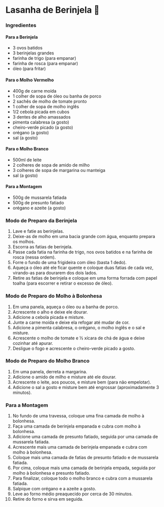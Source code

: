 # Lasanha de Berinjela :eggplant:

### Ingredientes

#### Para a Berinjela

- 3 ovos batidos
- 3 berinjelas grandes
- farinha de trigo (para empanar)
- farinha de rosca (para empanar)
- óleo (para fritar)

#### Para o Molho Vermelho

- 400g de carne moída
- 1 colher de sopa de óleo ou banha de porco
- 2 sachês de molho de tomate pronto
- 1 colher de sopa de molho inglês
- 1/2 cebola picada em cubos
- 3 dentes de alho amassados
- pimenta calabresa (a gosto)
- cheiro-verde picado (a gosto)
- orégano (a gosto)
- sal (a gosto)

#### Para o Molho Branco

- 500ml de leite
- 2 colheres de sopa de amido de milho
- 3 colheres de sopa de margarina ou manteiga
- sal (a gosto)

#### Para a Montagem

- 500g de mussarela fatiada
- 500g de presunto fatiado
- orégano e azeite (a gosto)

### Modo de Preparo da Berinjela

1. Lave e fatie as berinjelas.
2. Deixe-as de molho em uma bacia grande com água, enquanto prepara os molhos.
3. Escorra as fatias de berinjela.
4. Passe cada fatia na farinha de trigo, nos ovos batidos e na farinha de rosca (nessa ordem).
5. Forre o fundo de uma frigideira com óleo (basta 1 dedo).
6. Aqueça o óleo até ele ficar quente e coloque duas fatias de cada vez, virando-as para dourarem dos dois lados.
7. Retire as fatias de berinjela e coloque em uma forma forrada com papel toalha (para escorrer e retirar o excesso de óleo).

### Modo de Preparo do Molho à Bolonhesa

1. Em uma panela, aqueça o óleo ou a banha de porco.
2. Acrescente o alho e deixe ele dourar.
3. Adicione a cebola picada e misture.
4. Junte a carne moída e deixe ela refogar até mudar de cor.
5. Adicione a pimenta calabresa, o orégano, o molho inglês e o sal e misture.
6. Acrescente o molho de tomate e ½ xícara de chá de água e deixe cozinhar até apurar.
7. Desligue o fogo e acrescente o cheiro-verde picado a gosto.

### Modo de Preparo do Molho Branco

1. Em uma panela, derreta a margarina.
2. Adicione o amido de milho e misture até ele dourar.
3. Acrescente o leite, aos poucos, e misture bem (para não empelotar).
4. Adicione o sal a gosto e misture bem até engrossar (aproximadamente 3 minutos).

### Para a Montagem

1. No fundo de uma travessa, coloque uma fina camada de molho à bolonhesa.
2. Faça uma camada de berinjela empanada e cubra com molho à bolonhesa.
3. Adicione uma camada de presunto fatiado, seguida por uma camada de mussarela fatiada.
4. Acrescente mais uma camada de berinjela empanada e cubra com molho à bolonhesa.
5. Coloque mais uma camada de fatias de presunto fatiado e de mussarela fatiada.
6. Por cima, coloque mais uma camada de berinjela empada, seguida por molho à bolonhesa e presunto fatiado.
7. Para finalizar, coloque todo o molho branco e cubra com a mussarela fatiada.
8. Salpique com orégano e a azeite a gosto.
9. Leve ao forno médio preaquecido por cerca de 30 minutos.
10. Retire do forno e sirva em seguida.



